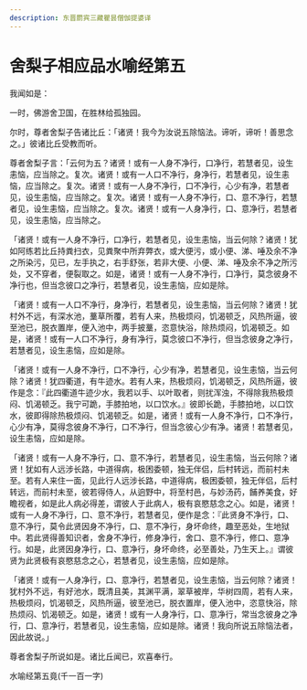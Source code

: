 ```yaml
---
description: 东晋罽宾三藏瞿昙僧伽提婆译
---
```


# 舍梨子相应品水喻经第五

我闻如是：

一时，佛游舍卫国，在胜林给孤独园。

尔时，尊者舍梨子告诸比丘：「诸贤！我今为汝说五除恼法。谛听，谛听！善思念之。」彼诸比丘受教而听。

尊者舍梨子言：「云何为五？诸贤！或有一人身不净行，口净行，若慧者见，设生恚恼，应当除之。复次。诸贤！或有一人口不净行，身净行，若慧者见，设生恚恼，应当除之。复次。诸贤！或有一人身不净行，口不净行，心少有净，若慧者见，设生恚恼，应当除之。复次。诸贤！或有一人身不净行，口、意不净行，若慧者见，设生恚恼，应当除之。复次。诸贤！或有一人身净行，口、意净行，若慧者见，设生恚恼，应当除之。

「诸贤！或有一人身不净行，口净行，若慧者见，设生恚恼，当云何除？诸贤！犹如阿练若比丘持粪扫衣，见粪聚中所弃弊衣，或大便污，或小便、涕、唾及余不净之所染污，见已，左手执之，右手舒张，若非大便、小便、涕、唾及余不净之所污处，又不穿者，便裂取之。如是，诸贤！或有一人身不净行，口净行，莫念彼身不净行也，但当念彼口之净行，若慧者见，设生恚恼，应如是除。

「诸贤！或有一人口不净行，身净行，若慧者见，设生恚恼，当云何除？诸贤！犹村外不远，有深水池，藳草所覆，若有人来，热极烦闷，饥渴顿乏，风热所逼，彼至池已，脱衣置岸，便入池中，两手披藳，恣意快浴，除热烦闷，饥渴顿乏。如是，诸贤！或有一人口不净行，身有净行，莫念彼口不净行，但当念彼身之净行，若慧者见，设生恚恼，应如是除。

「诸贤！或有一人身不净行，口不净行，心少有净，若慧者见，设生恚恼，当云何除？诸贤！犹四衢道，有牛迹水。若有人来，热极烦闷，饥渴顿乏，风热所逼，彼作是念：『此四衢道牛迹少水，我若以手、以叶取者，则扰浑浊，不得除我热极烦闷、饥渴顿乏。我宁可跪，手膝拍地，以口饮水。』彼即长跪，手膝拍地，以口饮水，彼即得除热极烦闷、饥渴顿乏。如是，诸贤！或有一人身不净行，口不净行，心少有净，莫得念彼身不净行，口不净行，但当念彼心少有净。诸贤！若慧者见，设生恚恼，应如是除。

「诸贤！或有一人身不净行，口、意不净行，若慧者见，设生恚恼，当云何除？诸贤！犹如有人远涉长路，中道得病，极困委顿，独无伴侣，后村转远，而前村未至。若有人来住一面，见此行人远涉长路，中道得病，极困委顿，独无伴侣，后村转远，而前村未至，彼若得侍人，从逈野中，将至村邑，与妙汤药，餔养美食，好瞻视者，如是此人病必得差，谓彼人于此病人，极有哀愍慈念之心。如是，诸贤！或有一人身不净行，口、意不净行，若慧者见，便作是念：『此贤身不净行，口、意不净行，莫令此贤因身不净行，口、意不净行，身坏命终，趣至恶处，生地狱中。若此贤得善知识者，舍身不净行，修身净行，舍口、意不净行，修口、意净行。如是，此贤因身净行，口、意净行，身坏命终，必至善处，乃生天上。』谓彼贤为此贤极有哀愍慈念之心，若慧者见，设生恚恼，应如是除。

「诸贤！或有一人身净行，口、意净行，若慧者见，设生恚恼，当云何除？诸贤！犹村外不远，有好池水，既清且美，其渊平满，翠草被岸，华树四周，若有人来，热极烦闷，饥渴顿乏，风热所逼，彼至池已，脱衣置岸，便入池中，恣意快浴，除热烦闷、饥渴顿乏。如是，诸贤！或有一人身净行，口、意净行，常当念彼身之净行，口、意净行，若慧者见，设生恚恼，应如是除。诸贤！我向所说五除恼法者，因此故说。」

尊者舍梨子所说如是。诸比丘闻已，欢喜奉行。

水喻经第五竟(千一百一字)
